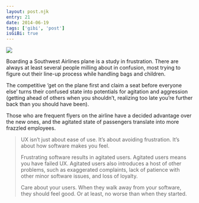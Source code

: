 ```yaml
---
layout: post.njk
entry: 21
date: 2014-06-19
tags: ['gibi', 'post']
isGiBi: true
---
```

<img src="{{ site.baseUrl }}assets/gibiimages/{{ entry }}.jpg" />

Boarding a Southwest Airlines plane is a study in frustration. There are always at least several people milling about in confusion, most trying to figure out their line-up process while handling bags and children.

The competitive ‘get on the plane first and claim a seat before everyone else’ turns their confused state into potentials for agitation and aggression (getting ahead of others when you shouldn’t, realizing too late you’re further back than you should have been).

Those who are frequent flyers on the airline have a decided advantage over the new ones, and the agitated state of passengers translate into more frazzled employees.

>UX isn’t just about ease of use. It’s about avoiding frustration. It’s about how software makes you feel.
>
>Frustrating software results in agitated users. Agitated users means you have failed UX. Agitated users also introduces a host of other problems, such as exaggerated complaints, lack of patience with other minor software issues, and loss of loyalty.
>
>Care about your users. When they walk away from your software, they should feel good. Or at least, no worse than when they started.